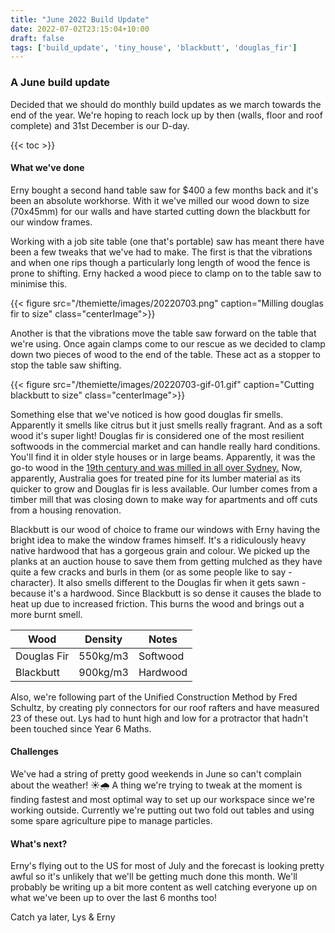 ```yaml
---
title: "June 2022 Build Update"
date: 2022-07-02T23:15:04+10:00
draft: false
tags: ['build_update', 'tiny_house', 'blackbutt', 'douglas_fir']
---
```


### A June build update

Decided that we should do monthly build updates as we march towards the end of the year. We're hoping to reach lock up by then (walls, floor and roof complete) and 31st December is our D-day.

{{< toc >}}

#### What we've done
Erny bought a second hand table saw for $400 a few months back and it's been an absolute workhorse. With it we've milled our wood down to size (70x45mm) for our walls and have started cutting down the blackbutt for our window frames. 

Working with a job site table (one that's portable) saw has meant there have been a few tweaks that we've had to make. The first is that the vibrations and when one rips though a particularly long length of wood the fence is prone to shifting. Erny hacked a wood piece to clamp on to the table saw to minimise this.  

{{< figure src="/themiette/images/20220703.png" caption="Milling douglas fir to size" class="centerImage">}}

Another is that the vibrations move the table saw forward on the table that we're using. Once again clamps come to our rescue as we decided to clamp down two pieces of wood to the end of the table. These act as a stopper to stop the table saw shifting.

{{< figure src="/themiette/images/20220703-gif-01.gif" caption="Cutting blackbutt to size" class="centerImage">}}

Something else that we've noticed is how good douglas fir smells. Apparently it smells like citrus but it just smells really fragrant. And as a soft wood it's super light! Douglas fir is considered one of the most resilient softwoods in the commercial market and can handle really hard conditions. You'll find it in older style houses or in large beams. Apparently, it was the go-to wood in the [19th century and was milled in all over Sydney.](https://buildingconnection.com.au/2014/03/28/oregon-where-has-it-gone/) Now, apparently, Australia goes for treated pine for its lumber material as its quicker to grow and Douglas fir is less available. Our lumber comes from a timber mill that was closing down to make way for apartments and off cuts from a housing renovation.   

Blackbutt is our wood of choice to frame our windows with Erny having the bright idea to make the window frames himself. It's a ridiculously heavy native hardwood that has a gorgeous grain and colour. We picked up the planks at an auction house to save them from getting mulched as they have quite a few cracks and burls in them (or as some people like to say - character). It also smells different to the Douglas fir when it gets sawn - because it's a hardwood. Since Blackbutt is so dense it causes the blade to heat up due to increased friction. This burns the wood and brings out a more burnt smell. 

|Wood|Density|Notes|
|---|---|---|
|Douglas Fir|550kg/m3|Softwood|
|Blackbutt|900kg/m3|Hardwood|

Also, we're following part of the Unified Construction Method by Fred Schultz, by creating ply connectors for our roof rafters and have measured 23 of these out. Lys had to hunt high and low for a protractor that hadn't been touched since Year 6 Maths. 

#### Challenges
We've had a string of pretty good weekends in June so can't complain about the weather! ☀️🌧️ A thing we're trying to tweak at the moment is finding fastest and most optimal way to set up our workspace since we're working outside. Currently we're putting out two fold out tables and using some spare agriculture pipe to manage particles. 

#### What's next?
Erny's flying out to the US for most of July and the forecast is looking pretty awful so it's unlikely that we'll be getting much done this month. We'll probably be writing up a bit more content as well catching everyone up on what we've been up to over the last 6 months too!

Catch ya later,
Lys & Erny


